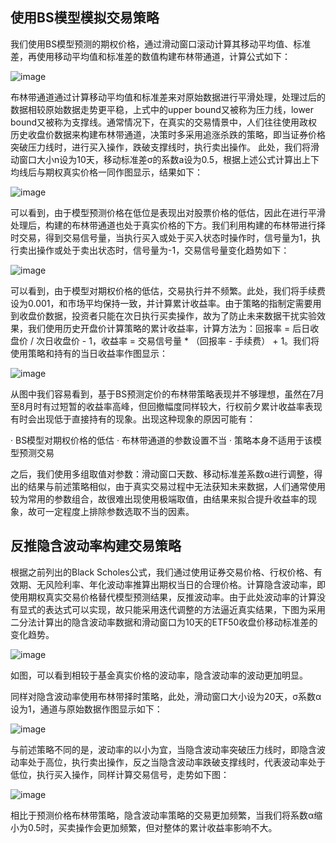 ## 使用BS模型模拟交易策略
我们使用BS模型预测的期权价格，通过滑动窗口滚动计算其移动平均值、标准差，再使用移动平均值和标准差的数值构建布林带通道，计算公式如下：

![image](https://github.com/kx-c/BSmodel/blob/main/%E6%8D%95%E8%8E%B7.JPG)

布林带通道通过计算移动平均值和标准差来对原始数据进行平滑处理，处理过后的数据相较原始数据走势更平稳，上式中的upper bound又被称为压力线，lower bound又被称为支撑线。通常情况下，在真实的交易情景中，人们往往使用政权历史收盘价数据来构建布林带通道，决策时多采用追涨杀跌的策略，即当证券价格突破压力线时，进行买入操作，跌破支撑线时，执行卖出操作。
此处，我们将滑动窗口大小n设为10天，移动标准差σ的系数a设为0.5，根据上述公式计算出上下均线后与期权真实价格一同作图显示，结果如下：

![image](https://github.com/kx-c/BSmodel/blob/main/MA-1.JPG)

可以看到，由于模型预测价格在低位是表现出对股票价格的低估，因此在进行平滑处理后，构建的布林带通道也处于真实价格的下方。我们利用构建的布林带进行择时交易，得到交易信号量，当执行买入或处于买入状态时操作时，信号量为1，执行卖出操作或处于卖出状态时，信号量为-1，交易信号量变化趋势如下：

![image]()

可以看到，由于模型对期权价格的低估，交易执行并不频繁。此处，我们将手续费设为0.001，和市场平均保持一致，并计算累计收益率。由于策略的指制定需要用到收盘价数据，投资者只能在次日执行买卖操作，故为了防止未来数据干扰实验效果，我们使用历史开盘价计算策略的累计收益率，计算方法为：回报率 = 后日收盘价 / 次日收盘价 - 1，收益率 = 交易信号量 * （回报率 - 手续费） + 1。我们将使用策略和持有的当日收益率作图显示：

![image]()

从图中我们容易看到，基于BS预测定价的布林带策略表现并不够理想，虽然在7月至8月时有过短暂的收益率高峰，但回撤幅度同样较大，行权前夕累计收益率表现有时会出现低于直接持有的现象。出现这种现象的原因可能有：

· BS模型对期权价格的低估
· 布林带通道的参数设置不当
· 策略本身不适用于该模型预测交易

之后，我们使用多组取值对参数：滑动窗口天数、移动标准差系数α进行调整，得出的结果与前述策略相似，由于真实交易过程中无法获知未来数据，人们通常使用较为常用的参数组合，故很难出现使用极端取值，由结果来拟合提升收益率的现象，故可一定程度上排除参数选取不当的因素。



## 反推隐含波动率构建交易策略

根据之前列出的Black Scholes公式，我们通过使用证券交易价格、行权价格、有效期、无风险利率、年化波动率推算出期权当日的合理价格。计算隐含波动率，即使用期权真实交易价格替代模型预测结果，反推波动率。由于此处波动率的计算没有显式的表达式可以实现，故只能采用迭代调整的方法逼近真实结果，下图为采用二分法计算出的隐含波动率数据和滑动窗口为10天的ETF50收盘价移动标准差的变化趋势。

![image]()

如图，可以看到相较于基金真实价格的波动率，隐含波动率的波动更加明显。

同样对隐含波动率使用布林带择时策略，此处，滑动窗口大小设为20天，σ系数α设为1，通道与原始数据作图显示如下：

![image]()

与前述策略不同的是，波动率的以小为宜，当隐含波动率突破压力线时，即隐含波动率处于高位，执行卖出操作，反之当隐含波动率跌破支撑线时，代表波动率处于低位，执行买入操作，同样计算交易信号，走势如下图：

![image]()

相比于预测价格布林带策略，隐含波动率策略的交易更加频繁，当我们将系数α缩小为0.5时，买卖操作会更加频繁，但对整体的累计收益率影响不大。
